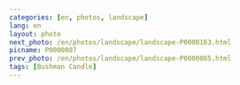 ```yaml
---
categories: [en, photos, landscape]
lang: en
layout: photo
next_photo: /en/photos/landscape/landscape-P0000163.html
picname: P0000087
prev_photo: /en/photos/landscape/landscape-P0000085.html
tags: [Bushman Candle]
---
```

